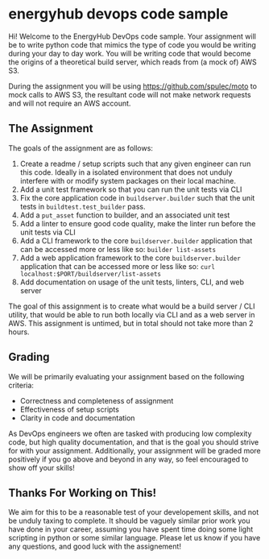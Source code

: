 # energyhub devops code sample

Hi! Welcome to the EnergyHub DevOps code sample. Your assignment will be to write python code that mimics the type of code you would be writing during your day to day work. You will be writing code that would become the origins of a theoretical build server, which reads from (a mock of) AWS S3.

During the assignment you will be using https://github.com/spulec/moto to mock calls to AWS S3, the resultant code will not make network requests and will not require an AWS account.

## The Assignment

The goals of the assignment are as follows:

1. Create a readme / setup scripts such that any given engineer can run this code. Ideally in a isolated environment that does not unduly interfere with or modify system packages on their local machine.
2. Add a unit test framework so that you can run the unit tests via CLI
3. Fix the core application code in `buildserver.builder` such that the unit tests in `buildtest.test_builder` pass.
4. Add a `put_asset` function to builder, and an associated unit test
5. Add a linter to ensure good code quality, make the linter run before the unit tests via CLI
6. Add a CLI framework to the core `buildserver.builder` application that can be accessed more or less like so: `builder list-assets`
7. Add a web application framework to the core `buildserver.builder` application that can be accessed more or less like so: `curl localhost:$PORT/buildserver/list-assets`
8. Add documentation on usage of the unit tests, linters, CLI, and web server

The goal of this assignment is to create what would be a build server / CLI utility, that would be able to run both locally via CLI and as a web server in AWS. This assignment is untimed, but in total should not take more than 2 hours.

## Grading

We will be primarily evaluating your assignment based on the following criteria:

- Correctness and completeness of assignment
- Effectiveness of setup scripts
- Clarity in code and documentation

As DevOps engineers we often are tasked with producing low complexity code, but high quality documentation, and that is the goal you should strive for with your assignment. Additionally, your assignment will be graded more positively if you go above and beyond in any way, so feel encouraged to show off your skills!

## Thanks For Working on This!

We aim for this to be a reasonable test of your developement skills, and not be unduly taxing to complete. It should be vaguely similar prior work you have done in your career, assuming you have spent time doing some light scripting in python or some similar language. Please let us know if you have any questions, and good luck with the assignement!
